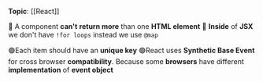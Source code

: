 **Topic**: [[React]]

🔴 A component **can't** **return more** than one **HTML element** 
🔴 **Inside** of **JSX**  we don't have `!for loops` instead we use `@map`

🟢Each item should have an **unique key**
🟢React uses **Synthetic Base Event** for cross browser **compatibility**. Because some **browsers** have different **implementation** of **event object**

